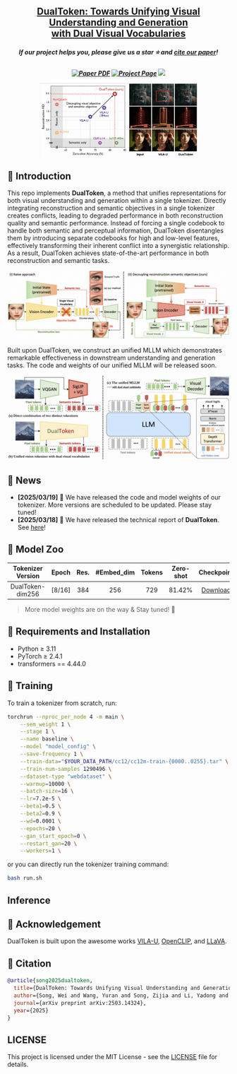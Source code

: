 <h2 align="center"> <a href="https://arxiv.org/abs/2503.14324">DualToken: Towards Unifying Visual Understanding and Generation<br>with Dual Visual Vocabularies</a></h2>
<h5 align="center"> If our project helps you, please give us a star ⭐ and <a href="##citation">cite our paper</a>!</h2>
<h5 align="center">

<a href="https://arxiv.org/abs/2503.14324"><img src='https://img.shields.io/badge/arXiv-DualToken-red' alt='Paper PDF'></a>
<a href=""><img src='https://img.shields.io/badge/Project_Page-DualToken-green' alt='Project Page'></a>
<a href=""><img src='https://img.shields.io/badge/%F0%9F%A4%97%20Hugging%20Face-Model-blue'></a>
</div>

<div style="display: flex; justify-content: center;">  
    <img src="asset/bubble.png" style="width: 40%; height: auto;"/>
    <img src="asset/recon.png" style="width: 31%; height: auto;"/>  
</div>


## 🌈 Introduction

This repo implements **DualToken**, a method that unifies representations for both visual understanding and generation within a single tokenizer. Directly integrating reconstruction and semantic objectives in a single tokenizer creates conflicts, leading to degraded performance in both reconstruction quality and semantic performance. Instead of forcing a single codebook to handle both semantic and perceptual information, DualToken disentangles them by introducing separate codebooks for high and low-level features, effectively transforming their inherent conflict into a synergistic relationship. As a result, DualToken achieves state-of-the-art performance in both reconstruction and semantic tasks.

![teaser](asset/tokenizer.png)

Built upon DualToken, we construct an unified MLLM which demonstrates remarkable effectiveness in downstream understanding and generation tasks. The code and weights of our unified MLLM will be released soon.

![teaser](asset/unified_model.png)


## 📰 News

- **[2025/03/19]** 🌟 We have released the code and model weights of our tokenizer. More versions are scheduled to be updated. Please stay tuned!
- **[2025/03/18]** 🌟 We have released the technical report of **DualToken**. See [here](https://arxiv.org/abs/2503.14324)!


## 🤗 Model Zoo

| Tokenizer Version |  Epoch  | Res. | #Embed_dim |  Tokens | Zero-shot |  Checkpoint  |
|:-----------------:|:-------:|:----:|:----------:|:-------:|:---------:|:------------:|
|  DualToken-dim256 |  [8/16] | 384  |     256    |   729   |   81.42%  | [Download](https://drive.google.com/file/d/16-v2skUaDKUSvLo4Zf1OX_9ElGgFVDQN/view?usp=drive_link) |

> More model weights are on the way & Stay tuned! 🚀


## 🔧 Requirements and Installation

* Python ≥ 3.11
* PyTorch ≥ 2.4.1
* transformers == 4.44.0

## 🚀 Training

To train a tokenizer from scratch, run:

```bash
torchrun --nproc_per_node 4 -m main \
    --sem_weight 1 \
    --stage 1 \
    --name baseline \
    --model "model_config" \
    --save-frequency 1 \
    --train-data="$YOUR_DATA_PATH/cc12/cc12m-train-{0000..0255}.tar" \
    --train-num-samples 1290496 \
    --dataset-type "webdataset" \
    --warmup=10000 \
    --batch-size=16 \
    --lr=7.2e-5 \
    --beta1=0.5 \
    --beta2=0.9 \
    --wd=0.0001 \
    --epochs=20 \
    --gan_start_epoch=0 \
    --restart_gan=20 \
    --workers=1 \
```

or you can directly run the tokenizer training command:

```bash
bash run.sh
```


## Inference


## 🙇 Acknowledgement

DualToken is built upon the awesome works 
[VILA-U](https://github.com/mit-han-lab/vila-u),
[OpenCLIP](https://github.com/mlfoundations/open_clip),
and [LLaVA](https://github.com/haotian-liu/LLaVA/).


## 📝 Citation

```bibtex
@article{song2025dualtoken,
  title={DualToken: Towards Unifying Visual Understanding and Generation with Dual Visual Vocabularies}, 
  author={Song, Wei and Wang, Yuran and Song, Zijia and Li, Yadong and Sun, Haoze and Chen, Weipeng and Zhou, Zenan and Xu, Jianhua and Wang, Jiaqi and Yu, Kaicheng},
  journal={arXiv preprint arXiv:2503.14324},
  year={2025} 
}
```


## LICENSE

This project is licensed under the MIT License - see the [LICENSE](LICENSE) file for details.
